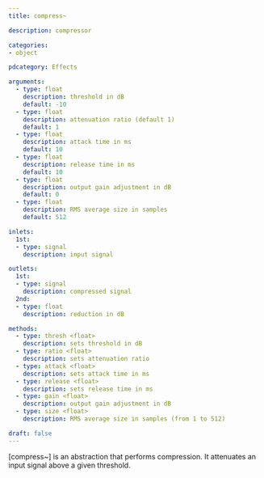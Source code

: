```yaml
---
title: compress~

description: compressor

categories:
- object

pdcategory: Effects

arguments:
  - type: float
    description: threshold in dB
    default: -10
  - type: float
    description: attenuation ratio (default 1)
    default: 1
  - type: float
    description: attack time in ms
    default: 10
  - type: float
    description: release time in ms
    default: 10
  - type: float
    description: output gain adjustment in dB
    default: 0
  - type: float
    description: RMS average size in samples
    default: 512

inlets:
  1st:
  - type: signal
    description: input signal

outlets:
  1st:
  - type: signal
    description: compressed signal
  2nd:
  - type: float
    description: reduction in dB

methods:
  - type: thresh <float>
    description: sets threshold in dB
  - type: ratio <float>
    description: sets attenuation ratio
  - type: attack <float>
    description: sets attack time in ms
  - type: release <float>
    description: sets release time in ms
  - type: gain <float>
    description: output gain adjustment in dB
  - type: size <float>
    description: RMS average size in samples (from 1 to 512)

draft: false
---
```


[compress~] is an abstraction that performs compression. It attenuates an input signal above a given threshold.
